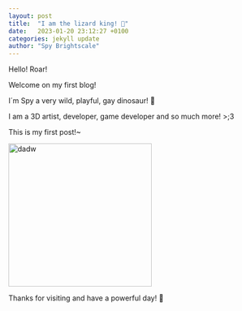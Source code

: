 ```yaml
---
layout: post
title:  "I am the lizard king! 🦖"
date:   2023-01-20 23:12:27 +0100
categories: jekyll update
author: "Spy Brightscale"
---
```


Hello! Roar!

Welcome on my first blog! 

I´m Spy a very wild, playful, gay dinosaur! 🦖

I am a 3D artist, developer, game developer and so much more! >;3

This is my first post!~

<img src="{{ site.baseurl }}/media/Draw_me_like your_zard.PNG" title="" alt="dadw" width="282">

Thanks for visiting and have a powerful day! 🌋
